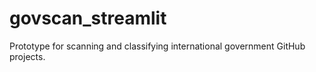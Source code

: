 # govscan_streamlit
Prototype for scanning and classifying international government GitHub projects.

